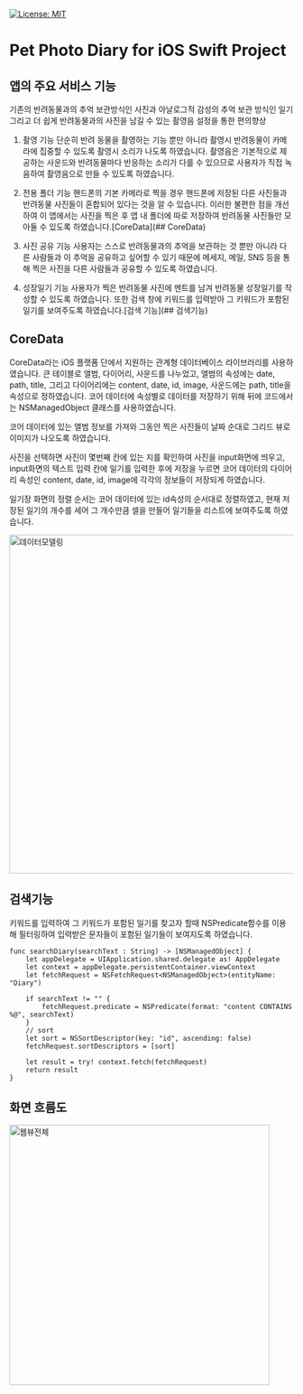 [![License: MIT](https://img.shields.io/badge/License-MIT-yellow.svg)](https://opensource.org/licenses/MIT)

# Pet Photo Diary for iOS Swift Project

## 앱의 주요 서비스 기능


기존의 반려동물과의 추억 보관방식인 사진과 아날로그적 감성의 추억 보관 방식인
일기 그리고 더 쉽게 반려동물과의 사진을 남길 수 있는 촬영음 설정을 통한 편의향상

1.  촬영 기능 
단순히 반려 동물을 촬영하는 기능 뿐만 아니라 촬영시 반려동물이 카메라에 집중할 수 있도록 촬영시 소리가 나도록 하였습니다. 
촬영음은 기본적으로 제공하는 사운드와 반려동물마다 반응하는 소리가 다를 수 있으므로 사용자가 직접 녹음하여 촬영음으로 만들 수 있도록 하였습니다.

2. 전용 폴더 기능
핸드폰의 기본 카메라로 찍을 경우 핸드폰에 저장된 다른 사진들과 반려동물 사진들이 혼합되어 있다는 것을 알 수 있습니다. 
이러한 불편한 점을 개선하여 이 앱에서는 사진을 찍은 후 앱 내 폴더에 따로 저장하여 반려동물 사진들만 모아둘 수 있도록 하였습니다.[CoreData](## CoreData)

3. 사진 공유 기능
사용자는 스스로 반려동물과의 추억을 보관하는 것 뿐만 아니라 다른 사람들과 이 추억을 공유하고 싶어할 수
있기 때문에 메세지, 메일, SNS 등을 통해 찍은 사진을 다른 사람들과 공유할 수 있도록 하였습니다.

4. 성장일기 기능
사용자가 찍은 반려동물 사진에 멘트를 남겨 반려동물 성장일기를 작성할 수 있도록 하였습니다.
또한 검색 창에 키워드를 입력받아 그 키워드가 포함된 일기를 보여주도록 하였습니다.[검색 기능](## 검색기능)


## CoreData

CoreData라는 iOS 플랫폼 단에서 지원하는 관계형 데이터베이스 라이브러리를 사용하였습니다. 
큰 테이블로 앨범, 다이어리, 사운드를 나누었고, 앨범의 속성에는 date, path, title, 그리고 
다이어리에는 content, date, id, image, 사운드에는 path, title을 속성으로 정하였습니다.
코어 데이터에 속성별로 데이터를 저장하기 위해 뒤에 코드에서는  NSManagedObject 클래스를 사용하였습니다.

코어 데이터에 있는 앨범 정보를 가져와 그동안 찍은 사진들이 날짜 순대로 그리드 뷰로 이미지가 나오도록 하였습니다.

사진을 선택하면 사진이 몇번째 칸에 있는 지를 확인하여 사진을 input화면에
띄우고, input화면의 텍스트 입력 칸에 일기를 입력한 후에 저장을 누르면 코어 데이터의 다이어리
속성인 content, date, id, image에 각각의 정보들이 저장되게 하였습니다.

일기장 화면의 정렬 순서는 코어 데이터에 있는 id속성의 순서대로 정렬하였고, 
현재 저장된 일기의 개수를 세어 그 개수만큼 셀을 만들어 일기들을 리스트에 보여주도록 하였습니다.

<img width="600" alt="데이터모델링" src="https://user-images.githubusercontent.com/81062538/130538204-332be06a-f939-4a2b-885e-abf154ac2884.png">


## 검색기능

키워드를 입력하여 그 키워드가 포함된 일기를 찾고자 할때 NSPredicate함수를 이용해
필터링하여 입력받은 문자들이 포함된 일기들이 보여지도록 하였습니다.

```
func searchDiary(searchText : String) -> [NSManagedObject] {
    let appDelegate = UIApplication.shared.delegate as! AppDelegate
    let context = appDelegate.persistentContainer.viewContext
    let fetchRequest = NSFetchRequest<NSManagedObject>(entityName: "Diary")
    
    if searchText != "" {
        fetchRequest.predicate = NSPredicate(format: "content CONTAINS %@", searchText)
    }
    // sort
    let sort = NSSortDescriptor(key: "id", ascending: false)
    fetchRequest.sortDescriptors = [sort]
    
    let result = try! context.fetch(fetchRequest)
    return result
}

```

## 화면 흐름도

<img width="461" alt="웹뷰전체" src="https://user-images.githubusercontent.com/81062538/130538251-cf5ac4d1-dc50-48ff-8fd4-0a8f0a7d7050.png">

